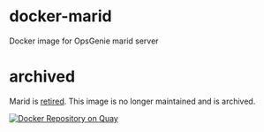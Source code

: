 # docker-marid
Docker image for OpsGenie marid server

# archived

Marid is [retired](https://community.atlassian.com/t5/Opsgenie-articles/Opsgenie-s-Marid-integration-server-is-being-retired-Action/ba-p/2038354). This image is no longer maintained and is archived.

[![Docker Repository on Quay](https://quay.io/repository/evryfs/docker-marid/status "Docker Repository on Quay")](https://quay.io/repository/evryfs/docker-marid)

